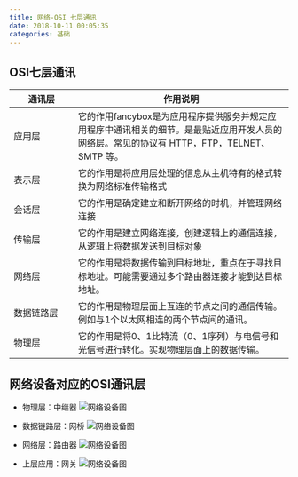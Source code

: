 ```yaml
---
title: 网络-OSI 七层通讯
date: 2018-10-11 00:05:35
categories: 基础
---
```

<style>
table th:nth-of-type(1) {
    width: 100px;
}
</style>

## OSI七层通讯

| 通讯层    | 作用说明
| ------   | -----
| 应用层    | 它的作用fancybox是为应用程序提供服务并规定应用程序中通讯相关的细节。是最贴近应用开发人员的网络层。常见的协议有 HTTP，FTP，TELNET、SMTP 等。
| 表示层    | 它的作用是将应用层处理的信息从主机特有的格式转换为网络标准传输格式
| 会话层    | 它的作用是确定建立和断开网络的时机，并管理网络连接
| 传输层    | 它的作用是建立网络连接，创建逻辑上的通信连接，从逻辑上将数据发送到目标对象
| 网络层    | 它的作用是将数据传输到目标地址，重点在于寻找目标地址。可能需要通过多个路由器连接才能到达目标地址。
| 数据链路层 | 它的作用是物理层面上互连的节点之间的通信传输。例如与1个以太网相连的两个节点间的通讯。
| 物理层    | 它的作用是将0、1比特流（0、1序列）与电信号和光信号进行转化。实现物理层面上的数据传输。


## 网络设备对应的OSI通讯层

- 物理层：中继器
![网络设备图](/image/network_中继器.png)

- 数据链路层：网桥
![网络设备图](/image/network_网桥.png)

- 网络层：路由器
![网络设备图](/image/network_路由器.png)

- 上层应用：网关
![网络设备图](/image/network_网关.png)